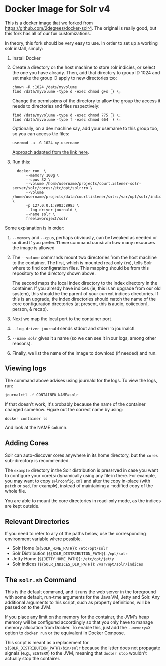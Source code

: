 # Docker Image for Solr v4

This is a docker image that we forked from https://github.com/2degrees/docker-solr4. The original is really good, but this fork has all of our fun customizations. 

In theory, this fork should be very easy to use. In order to set up a working
solr install, simply:

1. Install Docker

1. Create a directory on the host machine to store solr indicies, or select the
   one you have already. Then, add that directory to group ID 1024 and set make
   the group ID apply to new directories too:
   
       chown -R :1024 /data/myvolume
       find /data/myvolume -type d -exec chmod g+s {} \;
       
   Change the permissions of the directory to allow the group the access it 
   needs to directories and files respectively:
   
       find /data/myvolume -type d -exec chmod 775 {} \;
       find /data/myvolume -type f -exec chmod 664 {} \;
       
   Optionally, on a dev machine say, add your username to this group too, so 
   you can access the files:  
   
       usermod -a -G 1024 my-username
       
    [Approach adapted from the link here](https://medium.com/@nielssj/docker-volumes-and-file-system-permissions-772c1aee23ca).

1. Run this:

         docker run  \
             --memory 100g \
             --cpus 32 \
             --volume /home/username/projects/courtlistener-solr-server/solr/cores:/etc/opt/solr:ro \
             --volume /home/username/projects/data/courtlistener/solr:/var/opt/solr/indices \
             -p 127.0.0.1:8983:8983 \
             --log-driver journald \
             --name solr \
             freelawproject/solr 

Some explanation is in order:

1. `--memory` and `--cpus`, perhaps obviously, can be tweaked as needed or 
omitted if you prefer. These command constrain how many resources the image is 
allowed.

1. The `--volume` commands mount two directories from the host machine to the 
container. The first, which is mounted read only (`ro`), tells Solr where to 
find configuration files. This mapping should be from this repository to the 
directory shown above. 

    The second maps the local index directory to the index directory in the 
    container. If you already have indices (ie, this is an upgrade from our old
    system), this should be the parent of your current indices directories. 
    If this is an upgrade, the index directories should match the name of the 
    core configuration directories (at present, this is audio, collection1, 
    person, & recap).

1. Next we map the local port to the container port.

1. `--log-driver journald` sends stdout and stderr to journalctl.

1. `--name solr` gives it a name (so we can see it in our logs, among other
   reasons).

1. Finally, we list the name of the image to download (if needed) and run.


## Viewing logs

The command above advises using journald for the logs. To view the logs, run:

    journalctl -f CONTAINER_NAME=solr
    
If that doesn't work, it's probably because the name of the container changed
somehow. Figure out the correct name by using:

    docker container ls
    
And look at the NAME column.


## Adding Cores

Solr can auto-discover cores anywhere in its home directory, but the `cores`
sub-directory is recommended.

The `example` directory in the Solr distribution is preserved in case you want
to configure your core(s) dynamically using any file in there. For example,
you may want to copy `solrconfig.xml` and alter the copy in-place (with `patch`
or `sed`, for example), instead of maintaining a modified copy of the whole
file.

You are able to mount the core directories in read-only mode, as the indices
are kept outside.


## Relevant Directories

If you need to refer to any of the paths below, use the corresponding
environment variable where possible.

- Solr Home (`${SOLR_HOME_PATH}`): `/etc/opt/solr`
- Solr Distribution (`${SOLR_DISTRIBUTION_PATH}`): `/opt/solr`
- Jetty Home (`${JETTY_HOME_PATH}`): `/etc/opt/jetty`
- Solr indices (`${SOLR_INDICES_DIR_PATH}`): `/var/opt/solr/indices`


## The `solr.sh` Command

This is the default command, and it runs the web server in the foreground with
some default, run-time arguments for the Java VM, Jetty and Solr. Any additional
arguments to this script, such as property definitions, will be passed on to
the JVM.

If you place any limit on the memory for the container, the JVM's heap memory
will be configured accordingly so that you only have to manage memory
allocation from Docker. To enable this, just add the `--memory=X` option to
`docker run` or the equivalent in Docker Compose.

This script is meant as a replacement for `${SOLR_DISTRIBUTION_PATH}/bin/solr`
because the latter does not propagate signals (e.g., `SIGTERM`) to the JVM,
meaning that `docker stop` wouldn't actually stop the container.

